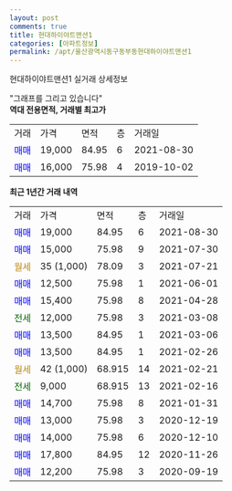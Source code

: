 ```yaml
---
layout: post
comments: true
title: 현대하이야트맨션1
categories: [아파트정보]
permalink: /apt/울산광역시동구동부동현대하이야트맨션1
---
```


현대하이야트맨션1 실거래 상세정보

<script type="text/javascript">
  google.charts.load('current', {'packages':['line', 'corechart']});
  google.charts.setOnLoadCallback(drawChart);

  function drawChart() {
    var data = new google.visualization.DataTable();
    data.addColumn('date', '거래일');
    data.addColumn('number', "매매");
    data.addColumn('number', "전세");
    data.addColumn('number', "전매");

    data.addRows([[new Date(Date.parse("2021-08-30")), 19000, null, null], [new Date(Date.parse("2021-07-30")), 15000, null, null], [new Date(Date.parse("2021-07-21")), null, null, null], [new Date(Date.parse("2021-06-01")), 12500, null, null], [new Date(Date.parse("2021-04-28")), 15400, null, null], [new Date(Date.parse("2021-03-08")), null, 12000, null], [new Date(Date.parse("2021-03-06")), 13500, null, null], [new Date(Date.parse("2021-02-26")), 13500, null, null], [new Date(Date.parse("2021-02-21")), null, null, null], [new Date(Date.parse("2021-02-16")), null, 9000, null], [new Date(Date.parse("2021-01-31")), 14700, null, null], [new Date(Date.parse("2020-12-19")), 13000, null, null], [new Date(Date.parse("2020-12-10")), 14000, null, null], [new Date(Date.parse("2020-11-26")), 17800, null, null], [new Date(Date.parse("2020-09-19")), 12200, null, null]]);

    var options = {
      hAxis: {
        format: 'yyyy/MM/dd'
      },    
      lineWidth: 0,
      pointsVisible: true,    
      title: '최근 1년간 유형별 실거래가 분포',
      legend: { position: 'bottom' }
    };

    var formatter = new google.visualization.NumberFormat({pattern:'###,###'} );
    formatter.format(data, 1);
    formatter.format(data, 2);
    
    setTimeout(function() {
        var chart = new google.visualization.LineChart(document.getElementById('columnchart_material'));
        chart.draw(data, (options));
        document.getElementById('loading').style.display = 'none';
    }, 200);
  }
</script>


<div id="loading" style="z-index:20; display: block; margin-left: 0px">"그래프를 그리고 있습니다"</div>
<div id="columnchart_material" style="width: 95%; margin-left: 0px; display: block"></div>
<!-- contents start -->
<b>역대 전용면적, 거래별 최고가</b>
<table class="sortable">
    <tr>
      <td>거래</td>
      <td>가격</td>
      <td>면적</td>
      <td>층</td>
      <td>거래일</td>
    </tr>
        <tr>
          <td><a style="color: blue">매매</a></td>
          <td>19,000</td>
          <td>84.95</td>
          <td>6</td>
          <td>2021-08-30</td>
        </tr>            <tr>
          <td><a style="color: blue">매매</a></td>
          <td>16,000</td>
          <td>75.98</td>
          <td>4</td>
          <td>2019-10-02</td>
        </tr>        
    
    
</table>

<b>최근 1년간 거래 내역</b>

<table class="sortable">
    <tr>
      <td>거래</td>
      <td>가격</td>
      <td>면적</td>
      <td>층</td>
      <td>거래일</td>
    </tr>
    <tr>
      <td><a style="color: blue">매매</a></td>
      <td>19,000</td>
      <td>84.95</td>
      <td>6</td>
      <td>2021-08-30</td>
    </tr>          <tr>
      <td><a style="color: blue">매매</a></td>
      <td>15,000</td>
      <td>75.98</td>
      <td>9</td>
      <td>2021-07-30</td>
    </tr>          <tr>
      <td><a style="color: darkgoldenrod">월세</a></td>
      <td>35 (1,000)</td>
      <td>78.09</td>
      <td>3</td>
      <td>2021-07-21</td>
    </tr>          <tr>
      <td><a style="color: blue">매매</a></td>
      <td>12,500</td>
      <td>75.98</td>
      <td>1</td>
      <td>2021-06-01</td>
    </tr>          <tr>
      <td><a style="color: blue">매매</a></td>
      <td>15,400</td>
      <td>75.98</td>
      <td>8</td>
      <td>2021-04-28</td>
    </tr>          <tr>
      <td><a style="color: darkgreen">전세</a></td>
      <td>12,000</td>
      <td>75.98</td>
      <td>3</td>
      <td>2021-03-08</td>
    </tr>          <tr>
      <td><a style="color: blue">매매</a></td>
      <td>13,500</td>
      <td>84.95</td>
      <td>1</td>
      <td>2021-03-06</td>
    </tr>          <tr>
      <td><a style="color: blue">매매</a></td>
      <td>13,500</td>
      <td>84.95</td>
      <td>1</td>
      <td>2021-02-26</td>
    </tr>          <tr>
      <td><a style="color: darkgoldenrod">월세</a></td>
      <td>42 (1,000)</td>
      <td>68.915</td>
      <td>14</td>
      <td>2021-02-21</td>
    </tr>          <tr>
      <td><a style="color: darkgreen">전세</a></td>
      <td>9,000</td>
      <td>68.915</td>
      <td>13</td>
      <td>2021-02-16</td>
    </tr>          <tr>
      <td><a style="color: blue">매매</a></td>
      <td>14,700</td>
      <td>75.98</td>
      <td>8</td>
      <td>2021-01-31</td>
    </tr>          <tr>
      <td><a style="color: blue">매매</a></td>
      <td>13,000</td>
      <td>75.98</td>
      <td>3</td>
      <td>2020-12-19</td>
    </tr>          <tr>
      <td><a style="color: blue">매매</a></td>
      <td>14,000</td>
      <td>75.98</td>
      <td>6</td>
      <td>2020-12-10</td>
    </tr>          <tr>
      <td><a style="color: blue">매매</a></td>
      <td>17,800</td>
      <td>84.95</td>
      <td>12</td>
      <td>2020-11-26</td>
    </tr>          <tr>
      <td><a style="color: blue">매매</a></td>
      <td>12,200</td>
      <td>75.98</td>
      <td>3</td>
      <td>2020-09-19</td>
    </tr>      </table>
<!-- contents end -->    

